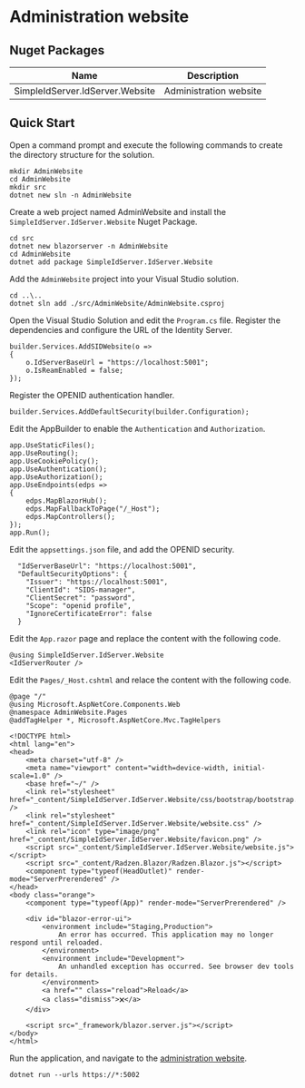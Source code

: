 # Administration website

## Nuget Packages

| Name                                 | Description                          |
| ------------------------------------ | ------------------------------------ |
| SimpleIdServer.IdServer.Website      | Administration website               |

## Quick Start

Open a command prompt and execute the following commands to create the directory structure for the solution.

```
mkdir AdminWebsite
cd AdminWebsite
mkdir src
dotnet new sln -n AdminWebsite
```

Create a web project named AdminWebsite and install the `SimpleIdServer.IdServer.Website` Nuget Package.

```
cd src
dotnet new blazorserver -n AdminWebsite
cd AdminWebsite
dotnet add package SimpleIdServer.IdServer.Website
```

Add the `AdminWebsite` project into your Visual Studio solution.

```
cd ..\..
dotnet sln add ./src/AdminWebsite/AdminWebsite.csproj
```

Open the Visual Studio Solution and edit the `Program.cs` file.
Register the dependencies and configure the URL of the Identity Server.

``` 
builder.Services.AddSIDWebsite(o =>
{
    o.IdServerBaseUrl = "https://localhost:5001";
    o.IsReamEnabled = false;
});
```

Register the OPENID authentication handler.

```
builder.Services.AddDefaultSecurity(builder.Configuration);
```

Edit the AppBuilder to enable the `Authentication` and `Authorization`.

```
app.UseStaticFiles();
app.UseRouting();
app.UseCookiePolicy();
app.UseAuthentication();
app.UseAuthorization();
app.UseEndpoints(edps =>
{
    edps.MapBlazorHub();
    edps.MapFallbackToPage("/_Host");
    edps.MapControllers();
});
app.Run();
```

Edit the `appsettings.json` file, and add the OPENID security.

```
  "IdServerBaseUrl": "https://localhost:5001",
  "DefaultSecurityOptions": {
    "Issuer": "https://localhost:5001",
    "ClientId": "SIDS-manager",
    "ClientSecret": "password",
    "Scope": "openid profile",
    "IgnoreCertificateError": false
  }
```

Edit the `App.razor` page and replace the content with the following code.

```
@using SimpleIdServer.IdServer.Website
<IdServerRouter />
```

Edit the `Pages/_Host.cshtml` and relace the content with the following code.

```
@page "/"
@using Microsoft.AspNetCore.Components.Web
@namespace AdminWebsite.Pages
@addTagHelper *, Microsoft.AspNetCore.Mvc.TagHelpers

<!DOCTYPE html>
<html lang="en">
<head>
    <meta charset="utf-8" />
    <meta name="viewport" content="width=device-width, initial-scale=1.0" />
    <base href="~/" />
    <link rel="stylesheet" href="_content/SimpleIdServer.IdServer.Website/css/bootstrap/bootstrap.min.css" />
    <link rel="stylesheet" href="_content/SimpleIdServer.IdServer.Website/website.css" />
    <link rel="icon" type="image/png" href="_content/SimpleIdServer.IdServer.Website/favicon.png" />
    <script src="_content/SimpleIdServer.IdServer.Website/website.js"></script>
    <script src="_content/Radzen.Blazor/Radzen.Blazor.js"></script>
    <component type="typeof(HeadOutlet)" render-mode="ServerPrerendered" />
</head>
<body class="orange">
    <component type="typeof(App)" render-mode="ServerPrerendered" />

    <div id="blazor-error-ui">
        <environment include="Staging,Production">
            An error has occurred. This application may no longer respond until reloaded.
        </environment>
        <environment include="Development">
            An unhandled exception has occurred. See browser dev tools for details.
        </environment>
        <a href="" class="reload">Reload</a>
        <a class="dismiss">🗙</a>
    </div>

    <script src="_framework/blazor.server.js"></script>
</body>
</html>
```

Run the application, and navigate to the [administration website](https://localhost:5002/master/clients).

```
dotnet run --urls https://*:5002
```